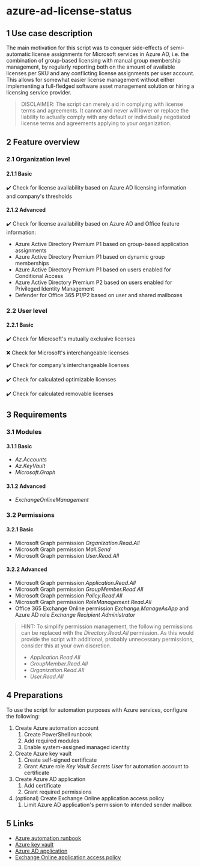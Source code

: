 # azure-ad-license-status

## 1 Use case description

The main motivation for this script was to conquer side-effects of semi-automatic license assignments for Microsoft services in Azure AD, i.e. the combination of group-based licensing with manual group membership management, by regularly reporting both on the amount of available licenses per SKU and any conflicting license assignments per user account. This allows for somewhat easier license management without either implementing a full-fledged software asset management solution or hiring a licensing service provider.

> DISCLAIMER: The script can merely aid in complying with license terms and agreements. It cannot and never will lower or replace the liability to actually comply with any default or individually negotiated license terms and agreements applying to your organization.

## 2 Feature overview

### 2.1 Organization level

#### 2.1.1 Basic

:heavy_check_mark: Check for license availability based on Azure AD licensing information and company's thresholds

#### 2.1.2 Advanced

:heavy_check_mark: Check for license availability based on Azure AD and Office feature information:

- Azure Active Directory Premium P1 based on group-based application assignments
- Azure Active Directory Premium P1 based on dynamic group memberships
- Azure Active Directory Premium P1 based on users enabled for Conditional Access
- Azure Active Directory Premium P2 based on users enabled for Privileged Identity Management
- Defender for Office 365 P1/P2 based on user and shared mailboxes

### 2.2 User level

#### 2.2.1 Basic

:heavy_check_mark: Check for Microsoft's mutually exclusive licenses

:x: Check for Microsoft's interchangeable licenses

:heavy_check_mark: Check for company's interchangeable licenses

:heavy_check_mark: Check for calculated optimizable licenses

:heavy_check_mark: Check for calculated removable licenses

## 3 Requirements

### 3.1 Modules

#### 3.1.1 Basic

- _Az.Accounts_
- _Az.KeyVault_
- _Microsoft.Graph_

#### 3.1.2 Advanced

- _ExchangeOnlineManagement_

### 3.2 Permissions

#### 3.2.1 Basic

- Microsoft Graph permission _Organization.Read.All_
- Microsoft Graph permission _Mail.Send_
- Microsoft Graph permission _User.Read.All_

#### 3.2.2 Advanced

- Microsoft Graph permission _Application.Read.All_
- Microsoft Graph permission _GroupMember.Read.All_
- Microsoft Graph permission _Policy.Read.All_
- Microsoft Graph permission _RoleManagement.Read.All_
- Office 365 Exchange Online permission _Exchange.ManageAsApp_ and Azure AD role _Exchange Recipient Administrator_

> HINT: To simplify permission management, the following permissions can be replaced with the _Directory.Read.All_ permission. As this would provide the script with additional, probably unnecessary permissions, consider this at your own discretion.
>
>- _Application.Read.All_
>- _GroupMember.Read.All_
>- _Organization.Read.All_
>- _User.Read.All_

## 4 Preparations

To use the script for automation purposes with Azure services, configure the following:

1. Create Azure automation account
   1. Create PowerShell runbook
   2. Add required modules
   3. Enable system-assigned managed identity
2. Create Azure key vault
   1. Create self-signed certificate
   2. Grant Azure role _Key Vault Secrets User_ for automation account to certificate
3. Create Azure AD application
   1. Add certificate
   2. Grant required permissions
4. (optional) Create Exchange Online application access policy
   1. Limit Azure AD application's permission to intended sender mailbox

## 5 Links

- [Azure automation runbook](https://learn.microsoft.com/azure/automation/automation-create-standalone-account)
- [Azure key vault](https://learn.microsoft.com/azure/key-vault/general/quick-create-portal)
- [Azure AD application](https://learn.microsoft.com/azure/active-directory/develop/quickstart-register-app)
- [Exchange Online application access policy](https://learn.microsoft.com/graph/auth-limit-mailbox-access)
